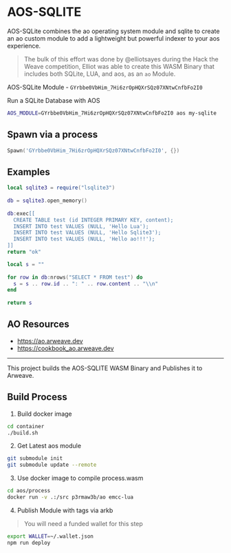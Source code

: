 # AOS-SQLITE

AOS-SQLite combines the ao operating system module and sqlite to create an ao custom module to add a lightweight but powerful indexer to your aos experience.

> The bulk of this effort was done by @elliotsayes during the Hack the Weave competition, Elliot was able to create this WASM Binary that includes both SQLite, LUA, and aos, as an `ao` Module.

AOS-SQLite Module - `GYrbbe0VbHim_7Hi6zrOpHQXrSQz07XNtwCnfbFo2I0`

Run a SQLite Database with AOS

```sh
AOS_MODULE=GYrbbe0VbHim_7Hi6zrOpHQXrSQz07XNtwCnfbFo2I0 aos my-sqlite
```

## Spawn via a process

```lua
Spawn('GYrbbe0VbHim_7Hi6zrOpHQXrSQz07XNtwCnfbFo2I0', {})
```

## Examples

```lua
local sqlite3 = require("lsqlite3")
 
db = sqlite3.open_memory()
  
db:exec[[
  CREATE TABLE test (id INTEGER PRIMARY KEY, content);
  INSERT INTO test VALUES (NULL, 'Hello Lua');
  INSERT INTO test VALUES (NULL, 'Hello Sqlite3');
  INSERT INTO test VALUES (NULL, 'Hello ao!!!');
]]
return "ok"

```

```lua
local s = ""
 
for row in db:nrows("SELECT * FROM test") do
  s = s .. row.id .. ": " .. row.content .. "\\n"
end
 
return s
```

## AO Resources

* https://ao.arweave.dev
* https://cookbook_ao.arweave.dev

---

This project builds the AOS-SQLITE WASM Binary and Publishes it to Arweave.

## Build Process

1. Build docker image

```sh
cd container
./build.sh
```

2. Get Latest aos module

```sh
git submodule init
git submodule update --remote
```

3. Use docker image to compile process.wasm

```sh
cd aos/process
docker run -v .:/src p3rmaw3b/ao emcc-lua
```

4. Publish Module with tags via arkb

> You will need a funded wallet for this step 

```sh
export WALLET=~/.wallet.json
npm run deploy
```
